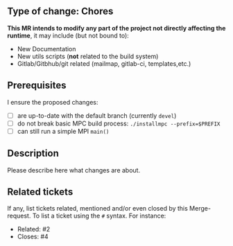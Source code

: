 ## Type of change: Chores

**This MR intends to modify any part of the project not directly affecting the
runtime**, it may include (but not bound to):
* New Documentation
* New utils scripts (**not** related to the build system)
* Gitlab/Gitbhub/git related (mailmap, gitlab-ci, templates,etc.)


## Prerequisites
I ensure the proposed changes:
- [ ] are up-to-date with the default branch (currently `devel`)
- [ ] do not break basic MPC build process: `./installmpc --prefix=$PREFIX`
- [ ] can still run a simple MPI `main()`

## Description

Please describe here what changes are about.

## Related tickets

If any, list tickets related, mentioned and/or even closed by this
Merge-request. To list a ticket using the `#` syntax. For instance:
- Related: #2
- Closes: #4